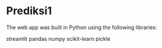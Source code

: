 # Prediksi1

The web app was built in Python using the following libraries:

streamlit
pandas
numpy
scikit-learn
pickle
